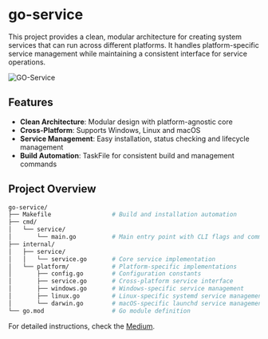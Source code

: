 # go-service

This project provides a clean, modular architecture for creating system services that can run across different platforms. It handles platform-specific service management while maintaining a consistent interface for service operations.

![GO-Service](https://github.com/user-attachments/assets/ccff528d-9897-4cd6-9e89-694feb11ad7c)


## Features

- **Clean Architecture**: Modular design with platform-agnostic core
- **Cross-Platform**: Supports Windows, Linux and macOS
- **Service Management**: Easy installation, status checking and lifecycle management 
- **Build Automation**: TaskFile for consistent build and management commands

## Project Overview

```bash
go-service/
├── Makefile                 # Build and installation automation
├── cmd/
│   └── service/
│       └── main.go          # Main entry point with CLI flags and command handling
├── internal/
│   ├── service/
│   │   └── service.go       # Core service implementation
│   └── platform/            # Platform-specific implementations
│       ├── config.go        # Configuration constants
│       ├── service.go       # Cross-platform service interface
│       ├── windows.go       # Windows-specific service management
│       ├── linux.go         # Linux-specific systemd service management
│       └── darwin.go        # macOS-specific launchd service management
└── go.mod                   # Go module definition
```

For detailed instructions, check the [Medium](https://medium.com/@ansxuman/building-cross-platform-system-services-in-go-a-step-by-step-guide-5784f96098b4).
